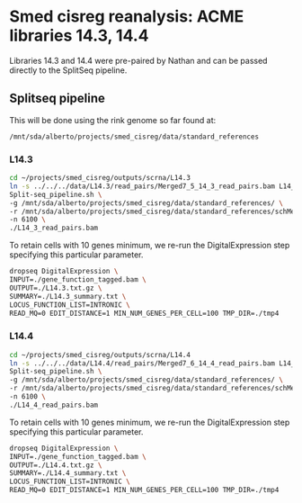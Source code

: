 # Smed cisreg reanalysis: ACME libraries 14.3, 14.4

Libraries 14.3 and 14.4 were pre-paired by Nathan and can be passed directly to the SplitSeq pipeline.

## Splitseq pipeline

This will be done using the rink genome so far found at:

`/mnt/sda/alberto/projects/smed_cisreg/data/standard_references`

### L14.3

```sh
cd ~/projects/smed_cisreg/outputs/scrna/L14.3
ln -s ../../../data/L14.3/read_pairs/Merged7_5_14_3_read_pairs.bam L14_3_read_pairs.bam # this is as of today a .gz file hence why it looks like a broken link in nostromo, probably same for l14_4
Split-seq_pipeline.sh \
-g /mnt/sda/alberto/projects/smed_cisreg/data/standard_references/ \
-r /mnt/sda/alberto/projects/smed_cisreg/data/standard_references/schMedS3_h1.fa \
-n 6100 \
./L14_3_read_pairs.bam
```
To retain cells with 10 genes minimum, we re-run the DigitalExpression step specifying this particular parameter.

```sh
dropseq DigitalExpression \
INPUT=./gene_function_tagged.bam \
OUTPUT=./L14.3.txt.gz \
SUMMARY=./L14.3_summary.txt \
LOCUS_FUNCTION_LIST=INTRONIC \
READ_MQ=0 EDIT_DISTANCE=1 MIN_NUM_GENES_PER_CELL=100 TMP_DIR=./tmp4
```

### L14.4

```sh
cd ~/projects/smed_cisreg/outputs/scrna/L14.4
ln -s ../../../data/L14.4/read_pairs/Merged7_6_14_4_read_pairs.bam L14_3_read_pairs.bam
Split-seq_pipeline.sh \
-g /mnt/sda/alberto/projects/smed_cisreg/data/standard_references/ \
-r /mnt/sda/alberto/projects/smed_cisreg/data/standard_references/schMedS3_h1.fa \
-n 6100 \
./L14_4_read_pairs.bam
```
To retain cells with 10 genes minimum, we re-run the DigitalExpression step specifying this particular parameter.

```sh
dropseq DigitalExpression \
INPUT=./gene_function_tagged.bam \
OUTPUT=./L14.4.txt.gz \
SUMMARY=./L14.4_summary.txt \
LOCUS_FUNCTION_LIST=INTRONIC \
READ_MQ=0 EDIT_DISTANCE=1 MIN_NUM_GENES_PER_CELL=100 TMP_DIR=./tmp4
```